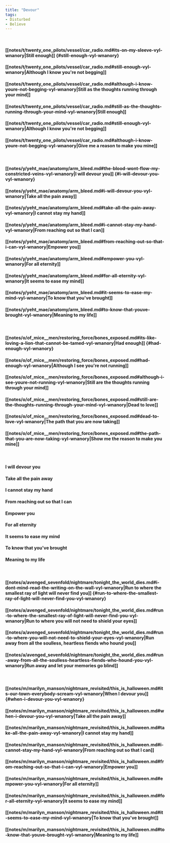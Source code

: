 ```yaml
---
title: "Devour"
tags:
- Disturbed
- Believe
---
```

&nbsp;
#### [[notes/t/twenty_one_pilots/vessel/car_radio.md#its-on-my-sleeve-vyl-wnanory|Still enough]] {#still-enough-vyl-wnanory}
#### [[notes/t/twenty_one_pilots/vessel/car_radio.md#still-enough-vyl-wnanory|Although I know you're not begging]]
#### [[notes/t/twenty_one_pilots/vessel/car_radio.md#although-i-know-youre-not-begging-vyl-wnanory|Still as the thoughts running through your mind]]
#### [[notes/t/twenty_one_pilots/vessel/car_radio.md#still-as-the-thoughts-running-through-your-mind-vyl-wnanory|Still enough]]
#### [[notes/t/twenty_one_pilots/vessel/car_radio.md#still-enough-vyl-wnanory|Although I know you're not begging]]
#### [[notes/t/twenty_one_pilots/vessel/car_radio.md#although-i-know-youre-not-begging-vyl-wnanory|Give me a reason to make you mine]]
&nbsp;
#### [[notes/y/yeht_mae/anatomy/arm_bleed.md#the-blood-wont-flow-my-constricted-veins-vyl-wnanory|I will devour you]] {#i-will-devour-you-vyl-wnanory}
#### [[notes/y/yeht_mae/anatomy/arm_bleed.md#i-will-devour-you-vyl-wnanory|Take all the pain away]]
#### [[notes/y/yeht_mae/anatomy/arm_bleed.md#take-all-the-pain-away-vyl-wnanory|I cannot stay my hand]]
#### [[notes/y/yeht_mae/anatomy/arm_bleed.md#i-cannot-stay-my-hand-vyl-wnanory|From reaching out so that I can]]
#### [[notes/y/yeht_mae/anatomy/arm_bleed.md#from-reaching-out-so-that-i-can-vyl-wnanory|Empower you]]
#### [[notes/y/yeht_mae/anatomy/arm_bleed.md#empower-you-vyl-wnanory|For all eternity]]
#### [[notes/y/yeht_mae/anatomy/arm_bleed.md#for-all-eternity-vyl-wnanory|It seems to ease my mind]]
#### [[notes/y/yeht_mae/anatomy/arm_bleed.md#it-seems-to-ease-my-mind-vyl-wnanory|To know that you've brought]]
#### [[notes/y/yeht_mae/anatomy/arm_bleed.md#to-know-that-youve-brought-vyl-wnanory|Meaning to my life]]
&nbsp;
#### [[notes/o/of_mice__men/restoring_force/bones_exposed.md#its-like-loving-a-lion-that-cannot-be-tamed-vyl-wnanory|Had enough]] {#had-enough-vyl-wnanory}
#### [[notes/o/of_mice__men/restoring_force/bones_exposed.md#had-enough-vyl-wnanory|Although I see you're not running]]
#### [[notes/o/of_mice__men/restoring_force/bones_exposed.md#although-i-see-youre-not-running-vyl-wnanory|Still are the thoughts running through your mind]]
#### [[notes/o/of_mice__men/restoring_force/bones_exposed.md#still-are-the-thoughts-running-through-your-mind-vyl-wnanory|Dead to love]]
#### [[notes/o/of_mice__men/restoring_force/bones_exposed.md#dead-to-love-vyl-wnanory|The path that you are now taking]]
#### [[notes/o/of_mice__men/restoring_force/bones_exposed.md#the-path-that-you-are-now-taking-vyl-wnanory|Show me the reason to make you mine]]
&nbsp;
#### I will devour you
#### Take all the pain away
#### I cannot stay my hand
#### From reaching out so that I can
#### Empower you
#### For all eternity
#### It seems to ease my mind
#### To know that you've brought
#### Meaning to my life
&nbsp;
#### [[notes/a/avenged_sevenfold/nightmare/tonight_the_world_dies.md#i-dont-mind-read-the-writing-on-the-wall-vyl-wnanory|Run to where the smallest ray of light will never find you]] {#run-to-where-the-smallest-ray-of-light-will-never-find-you-vyl-wnanory}
#### [[notes/a/avenged_sevenfold/nightmare/tonight_the_world_dies.md#run-to-where-the-smallest-ray-of-light-will-never-find-you-vyl-wnanory|Run to where you will not need to shield your eyes]]
#### [[notes/a/avenged_sevenfold/nightmare/tonight_the_world_dies.md#run-to-where-you-will-not-need-to-shield-your-eyes-vyl-wnanory|Run away from all the soulless, heartless fiends who hound you]]
#### [[notes/a/avenged_sevenfold/nightmare/tonight_the_world_dies.md#run-away-from-all-the-soulless-heartless-fiends-who-hound-you-vyl-wnanory|Run away and let your memories go blind]]
&nbsp;
#### [[notes/m/marilyn_manson/nightmare_revisited/this_is_halloween.md#its-our-town-everybody-scream-vyl-wnanory|When I devour you]] {#when-i-devour-you-vyl-wnanory}
#### [[notes/m/marilyn_manson/nightmare_revisited/this_is_halloween.md#when-i-devour-you-vyl-wnanory|Take all the pain away]]
#### [[notes/m/marilyn_manson/nightmare_revisited/this_is_halloween.md#take-all-the-pain-away-vyl-wnanory|I cannot stay my hand]]
#### [[notes/m/marilyn_manson/nightmare_revisited/this_is_halloween.md#i-cannot-stay-my-hand-vyl-wnanory|From reaching out so that I can]]
#### [[notes/m/marilyn_manson/nightmare_revisited/this_is_halloween.md#from-reaching-out-so-that-i-can-vyl-wnanory|Empower you]]
#### [[notes/m/marilyn_manson/nightmare_revisited/this_is_halloween.md#empower-you-vyl-wnanory|For all eternity]]
#### [[notes/m/marilyn_manson/nightmare_revisited/this_is_halloween.md#for-all-eternity-vyl-wnanory|It seems to ease my mind]]
#### [[notes/m/marilyn_manson/nightmare_revisited/this_is_halloween.md#it-seems-to-ease-my-mind-vyl-wnanory|To know that you've brought]]
#### [[notes/m/marilyn_manson/nightmare_revisited/this_is_halloween.md#to-know-that-youve-brought-vyl-wnanory|Meaning to my life]]

